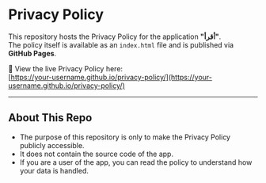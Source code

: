 # Privacy Policy

This repository hosts the Privacy Policy for the application **"أقرأ"**.  
The policy itself is available as an `index.html` file and is published via **GitHub Pages**.

🔗 View the live Privacy Policy here:  
[https://your-username.github.io/privacy-policy/](https://your-username.github.io/privacy-policy/)

---

## About This Repo
- The purpose of this repository is only to make the Privacy Policy publicly accessible.  
- It does not contain the source code of the app.  
- If you are a user of the app, you can read the policy to understand how your data is handled.

